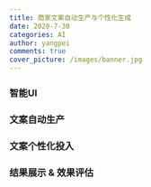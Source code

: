```yaml
---
title: 商家文案自动生产与个性化生成
date: 2020-7-30
categories: AI
author: yangpei
comments: true
cover_picture: /images/banner.jpg
---
```


### 智能UI

### 文案自动生产

### 文案个性化投入

### 结果展示 & 效果评估